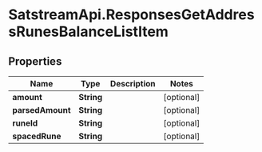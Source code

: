 # SatstreamApi.ResponsesGetAddressRunesBalanceListItem

## Properties
Name | Type | Description | Notes
------------ | ------------- | ------------- | -------------
**amount** | **String** |  | [optional] 
**parsedAmount** | **String** |  | [optional] 
**runeId** | **String** |  | [optional] 
**spacedRune** | **String** |  | [optional] 
